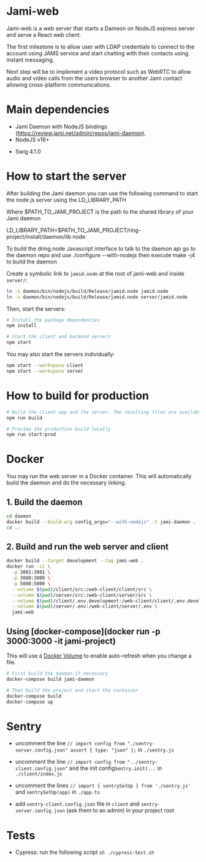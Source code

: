 # Jami-web

Jami-web is a web server that starts a Dameon on NodeJS express server and serve a React web client.

The first milestone is to allow user with LDAP credentials to connect to the account using JAMS service and start chatting with their contacts using instant messaging.

Next step will be to implement a video protocol such as WebRTC to allow audio and video calls from the users browser to another Jami contact allowing cross-platform communications.

# Main dependencies

- Jami Daemon with NodeJS bindings (https://review.jami.net/admin/repos/jami-daemon),
- NodeJS v16+

* Swig 4.1.0

# How to start the server

After building the Jami daemon you can use the following command to start the node js server using the LD_LIBRARY_PATH

Where $PATH_TO_JAMI_PROJECT is the path to the shared library of your Jami daemon

LD_LIBRARY_PATH=$PATH_TO_JAMI_PROJECT/ring-project/install/daemon/lib node

To build the dring.node Javascript interface to talk to the daemon api go to the daemon repo and use ./configure --with-nodejs then execute make -j4 to build the daemon

Create a symbolic link to `jamid.node` at the root of jami-web and inside `server/`:

```bash
ln -s daemon/bin/nodejs/build/Release/jamid.node jamid.node
ln -s daemon/bin/nodejs/build/Release/jamid.node server/jamid.node
```

Then, start the servers:

```bash
# Install the package dependencies
npm install

# Start the client and backend servers
npm start
```

You may also start the servers individually:

```bash
npm start --workspace client
npm start --workspace server
```

# How to build for production

```bash
# Build the client app and the server. The resulting files are available in `client/dist` and `server/dist` respectively
npm run build

# Preview the production build locally
npm run start:prod
```

# Docker

You may run the web server in a Docker container. This will automatically build the daemon and do the necessary linking.

## 1. Build the daemon

```bash
cd daemon
docker build --build-arg config_args="--with-nodejs" -t jami-daemon .
cd ..
```

## 2. Build and run the web server and client

```bash
docker build --target development --tag jami-web .
docker run -it \
  -p 3001:3001 \
  -p 3000:3000 \
  -p 5000:5000 \
  --volume $(pwd)/client/src:/web-client/client/src \
  --volume $(pwd)/server/src:/web-client/server/src \
  --volume $(pwd)/client/.env.development:/web-client/client/.env.development \
  --volume $(pwd)/server/.env:/web-client/server/.env \
  jami-web
```

## Using [docker-compose](docker run -p 3000:3000 -it jami-project)

This will use a [Docker Volume](https://docs.docker.com/storage/volumes/) to enable auto-refresh when you change a file.

```bash
# First build the daemon if necessary
docker-compose build jami-daemon

# Then build the project and start the container
docker-compose build
docker-compose up
```

# Sentry

- uncomment the line `// import config from "./sentry-server.config.json" assert { type: "json" };` in `./sentry.js`

- uncomment the line `// import config from "../sentry-client.config.json"` and the init config`Sentry.init(...` in `./client/index.js`

- uncomment the lines `// import { sentrySetUp } from './sentry.js'` and `sentrySetUp(app)` in `./app.ts`

- add `sentry-client.config.json` file in `client` and `sentry-server.config.json` (ask them to an admin) in your project root

# Tests

- Cypress: run the following script `sh ./cypress-test.sh`
